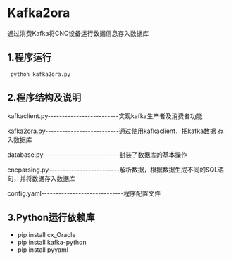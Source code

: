 # Kafka2ora
通过消费Kafka将CNC设备运行数据信息存入数据库

## 1.程序运行 

```
 python kafka2ora.py    
```

## 2.程序结构及说明

kafkaclient.py-------------------------实现kafka生产者及消费者功能

kafka2ora.py--------------------------通过使用kafkaclient，把kafka数据                        存入数据库

database.py---------------------------封装了数据库的基本操作

cncparsing.py-------------------------解析数据，根据数据生成不同的SQL语句，并将数据存入数据库

config.yaml-----------------------------程序配置文件

## 3.Python运行依赖库

- pip install cx_Oracle
- pip install kafka-python
- pip install pyyaml